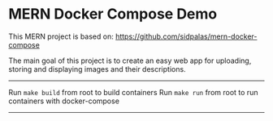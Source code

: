 # MERN Docker Compose Demo

This MERN project is based on: https://github.com/sidpalas/mern-docker-compose 

The main goal of this project is to create an easy web app for uploading, storing and displaying images and their descriptions.

---

Run `make build` from root to build containers
Run `make run` from root to run containers with docker-compose

---